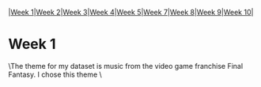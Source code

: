 
|[Week 1](https://laurakarron.github.io/MCA-2023)|[Week 2](https://laurakarron.github.io/MCA-2023/week2.html)|[Week 3](https://laurakarron.github.io/MCA-2023/verovio.html)|[Week 4](https://laurakarron.github.io/MCA-2023/week4.html)|[Week 5](https://laurakarron.github.io/MCA-2023/week5.html)|[Week 7](https://github.com/)|[Week 8](https://laurakarron.github.io/MCA-2023/week8.html)|[Week 9](https://laurakarron.github.io/MCA-2023/week9.html)|[Week 10](https://laurakarron.github.io/MCA-2023/week4.html)|

# Week 1
\The theme for my dataset is music from the video game franchise Final Fantasy. I chose this theme \
